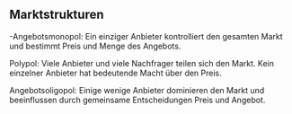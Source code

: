 ## Marktstrukturen 
-Angebotsmonopol: 
Ein einziger Anbieter kontrolliert den gesamten Markt und bestimmt Preis und Menge des Angebots.

Polypol:
Viele Anbieter und viele Nachfrager teilen sich den Markt. Kein einzelner Anbieter hat bedeutende Macht über den Preis.

Angebotsoligopol:
Einige wenige Anbieter dominieren den Markt und beeinflussen durch gemeinsame Entscheidungen Preis und Angebot.
